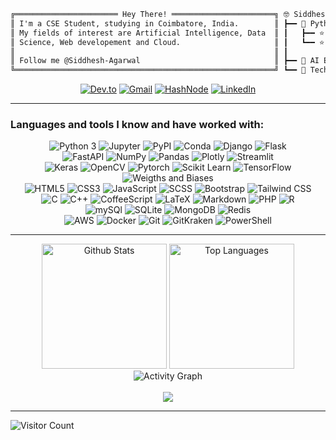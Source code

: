 ```markdown
╔═══════════════════════ Hey There! ═══════════════════════╗ 🤓 Siddhesh Agarwal
║ I'm a CSE Student, studying in Coimbatore, India.        ║ ┣━━ 🐍 Pythonista
║ My fields of interest are Artificial Intelligence, Data  ║ ┃   ┣━━ ⭐ Matmath
║ Science, Web developement and Cloud.                     ║ ┃   ┗━━ ⭐ Sierra
║                                                          ║ ┃
║ Follow me @Siddhesh-Agarwal                              ║ ┣━━ 🤖 AI Enthusiast
╚══════════════════════════════════════════════════════════╝ ┗━━ 📘 Technical Writer
```

<div align="center">
  <a href="https://dev.to/siddhesh_agarwal" target="_blank"><img alt="Dev.to" src="https://img.shields.io/badge/dev.to-0A0A0A?style=for-the-badge&logo=devdotto&logoColor=white"></a>
  <a href="mailto:siddhesh.agarwal@gmail.com" target="_blank"><img alt="Gmail" src="https://img.shields.io/badge/Gmail-D14836?style=for-the-badge&logo=gmail&logoColor=white"></a>
  <a href="https://siddhesh2003.hashnode.dev/" target="_blank"><img alt="HashNode" src="https://img.shields.io/badge/Hashnode-2962FF?style=for-the-badge&logo=hashnode&logoColor=white"></a>
  <a href="https://www.linkedin.com/in/siddhesh-agarwal/" target="_blank"><img alt="LinkedIn" src="https://img.shields.io/badge/LinkedIn-0077B5?style=for-the-badge&logo=linkedin&logoColor=white"></a>
</div>
<hr>

### Languages and tools I know and have worked with:

<div align="center">
  <img alt="Python 3" src="https://img.shields.io/badge/Python-37709F?style=for-the-badge&logo=python&logoColor=white">
  <img alt="Jupyter" src="https://img.shields.io/badge/Jupyter-F37626.svg?&style=for-the-badge&logo=Jupyter&logoColor=white">
  <img alt="PyPI" src="https://img.shields.io/badge/pypi-3775A9?style=for-the-badge&logo=pypi&logoColor=white">
  <img alt="Conda" src="https://img.shields.io/badge/conda-342B029.svg?&style=for-the-badge&logo=anaconda&logoColor=white">
  <img alt="Django" src="https://img.shields.io/badge/Django-092E20?style=for-the-badge&logo=django&logoColor=white">
  <img alt="Flask" src="https://img.shields.io/badge/Flask-000000?style=for-the-badge&logo=flask&logoColor=white">
  <br>
  <img alt="FastAPI" src="https://img.shields.io/badge/fastapi-109989?style=for-the-badge&logo=FASTAPI&logoColor=white">
  <img alt="NumPy"src="https://img.shields.io/badge/Numpy-777BB4?style=for-the-badge&logo=numpy&logoColor=white">
  <img alt="Pandas" src="https://img.shields.io/badge/Pandas-2C2D72?style=for-the-badge&logo=pandas&logoColor=white">
  <img alt="Plotly" src="https://img.shields.io/badge/Plotly-239120?style=for-the-badge&logo=plotly&logoColor=white">
  <img alt="Streamlit" src="https://img.shields.io/badge/Streamlit-FF4B4B?style=for-the-badge&logo=Streamlit&logoColor=white">
  <br>
  <img alt="Keras" src="https://img.shields.io/badge/Keras-D00000?style=for-the-badge&logo=Keras&logoColor=white">
  <img alt="OpenCV" src="https://img.shields.io/badge/OpenCV-27338e?style=for-the-badge&logo=OpenCV&logoColor=white">
  <img alt="Pytorch" src="https://img.shields.io/badge/PyTorch-EE4C2C?style=for-the-badge&logo=PyTorch&logoColor=white">
  <img alt="Scikit Learn" src="https://img.shields.io/badge/scikit_learn-F7931E?style=for-the-badge&logo=scikit-learn&logoColor=white">
  <img alt="TensorFlow" src="https://img.shields.io/badge/TensorFlow-FF6F00?style=for-the-badge&logo=tensorflow&logoColor=white">
  <img alt="Weigths and Biases" src="https://img.shields.io/badge/Weights_&_Biases-FFBE00?style=for-the-badge&logo=WeightsAndBiases&logoColor=white">
  <br>
  <img alt="HTML5" src="https://img.shields.io/badge/HTML5-E34F26?style=for-the-badge&logo=html5&logoColor=white">
  <img alt="CSS3" src="https://img.shields.io/badge/CSS3-1572B6?style=for-the-badge&logo=css3&logoColor=white">
  <img alt="JavaScript" src="https://img.shields.io/badge/JavaScript-323330?style=for-the-badge&logo=javascript&logoColor=F7DF1E">
  <img alt="SCSS" src="https://img.shields.io/badge/Sass-CC6699?style=for-the-badge&logo=sass&logoColor=white">
  <img alt="Bootstrap" src="https://img.shields.io/badge/Bootstrap-563D7C?style=for-the-badge&logo=bootstrap&logoColor=white">
  <img alt="Tailwind CSS" src="https://img.shields.io/badge/Tailwind_CSS-38B2AC?style=for-the-badge&logo=tailwind-css&logoColor=white">
  <br>
  <img alt="C" src="https://img.shields.io/badge/C-00599C?style=for-the-badge&logo=c&logoColor=white">
  <img alt="C++" src="https://img.shields.io/badge/C%2B%2B-00599C?style=for-the-badge&logo=c%2B%2B&logoColor=white">
  <img alt="CoffeeScript" src="https://img.shields.io/badge/CoffeeScript-2F2625?style=for-the-badge&logo=CoffeeScript&logoColor=white">
  <img alt="LaTeX" src="https://img.shields.io/badge/LaTeX-47A141?style=for-the-badge&logo=LaTeX&logoColor=white">
  <img alt="Markdown" src="https://img.shields.io/badge/-Markdown-0d1017?style=for-the-badge&logo=Markdown&logoColor=white">
  <img alt="PHP" src="https://img.shields.io/badge/PHP-777BB4?style=for-the-badge&logo=php&logoColor=white">
  <img alt="R" src="https://img.shields.io/badge/R-276DC3?style=for-the-badge&logo=r&logoColor=white">
  <br>
  <img alt="mySQl" src="https://img.shields.io/badge/MySQL-4375cc?&style=for-the-badge&logo=mysql&logoColor=white">
  <img alt="SQLite" src="https://img.shields.io/badge/SQLite-07405E?style=for-the-badge&logo=sqlite&logoColor=white">
  <img alt="MongoDB" src="https://img.shields.io/badge/MongoDB-4EA94B?style=for-the-badge&logo=mongodb&logoColor=white">
  <img alt="Redis" src="https://img.shields.io/badge/redis-%23DD0031.svg?&style=for-the-badge&logo=redis&logoColor=white">
  <br>
  <img alt="AWS" src="https://img.shields.io/badge/Amazon_AWS-FF9900?style=for-the-badge&logo=amazonaws&logoColor=white">
  <!-- img alt="Canva" src="https://img.shields.io/badge/Canva-%2300C4CC?&style=for-the-badge&logo=Canva&logoColor=white" -->
  <img alt="Docker" src="https://img.shields.io/badge/Docker-2CA5E0?style=for-the-badge&logo=docker&logoColor=white">
  <img alt="Git" src="https://img.shields.io/badge/Git-f05030?&style=for-the-badge&logo=git&logoColor=white">
  <img alt="GitKraken" src="https://img.shields.io/badge/GitKraken-179287?style=for-the-badge&logo=GitKraken&logoColor=white">
  <img alt="PowerShell" src="https://img.shields.io/badge/powershell-5391FE?style=for-the-badge&logo=powershell&logoColor=white">
</div>

<hr>

<div align="center">
  <img alt="Github Stats" src="https://github-readme-stats.vercel.app/api?username=Siddhesh-Agarwal&show_icons=true&include_all_commits=true&count_private=true&theme=onedark&bg_color=282c34&hide_border=true" height="200">
  <img alt="Top Languages" src="https://github-readme-stats.vercel.app/api/top-langs/?username=Siddhesh-Agarwal&langs_count=10&layout=compact&theme=onedark&bg_color=282c34&hide_border=true" height="200">
</div>

<div align="center">
    <img alt="Activity Graph" src="https://activity-graph.herokuapp.com/graph?username=Siddhesh-Agarwal&custom_title=Siddhesh%20Agarwal's%20Contribution%20Graph&bg_color=282c34&color=e3be7a&line=FFEEEE&point=bd6168&hide_border=true">
</div>
<br>
<div align="center">
  <img src="https://github-profile-trophy.vercel.app/?username=Siddhesh-Agarwal&column=8&theme=onedark&no-frame=true">
</div>

<hr>

<img alt="Visitor Count" src="https://profile-counter.glitch.me/Siddhesh-Agarwal/count.svg">
